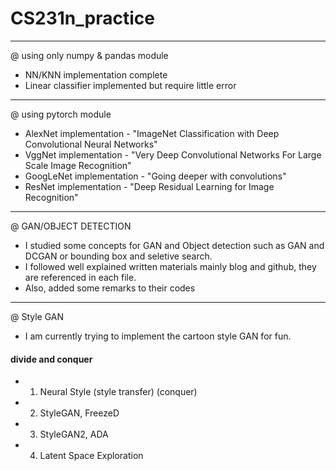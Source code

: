 # CS231n_practice
------------------------------------------------------------------------------
@ using only numpy & pandas module 

- NN/KNN implementation complete
- Linear classifier implemented but require little error

------------------------------------------------------------------------------
@ using pytorch module 

- AlexNet implementation - "ImageNet Classification with Deep Convolutional Neural Networks"
- VggNet implementation - "Very Deep Convolutional Networks For Large Scale Image Recognition"
- GoogLeNet implementation - "Going deeper with convolutions"
- ResNet implementation - "Deep Residual Learning for Image Recognition"
------------------------------------------------------------------------------
@ GAN/OBJECT DETECTION

- I studied some concepts for GAN and Object detection such as GAN and DCGAN or bounding box and seletive search.
- I followed well explained written materials mainly blog and github, they are referenced in each file.
- Also, added some remarks to their codes
------------------------------------------------------------------------------
@ Style GAN
- I am currently trying to implement the cartoon style GAN for fun.
#### divide and conquer
- 1. Neural Style (style transfer) (conquer)
- 2. StyleGAN, FreezeD
- 3. StyleGAN2, ADA
- 4. Latent Space Exploration
